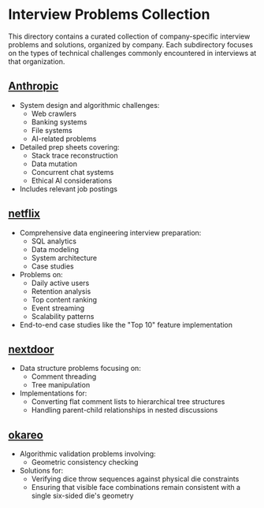 # Interview Problems Collection

This directory contains a curated collection of company-specific interview problems and solutions, organized by company. Each subdirectory focuses on the types of technical challenges commonly encountered in interviews at that organization.

## [Anthropic](./Anthropic)

- System design and algorithmic challenges:
  - Web crawlers
  - Banking systems
  - File systems
  - AI-related problems
- Detailed prep sheets covering:
  - Stack trace reconstruction
  - Data mutation
  - Concurrent chat systems
  - Ethical AI considerations
- Includes relevant job postings

## [netflix](./netflix)

- Comprehensive data engineering interview preparation:
  - SQL analytics
  - Data modeling
  - System architecture
  - Case studies
- Problems on:
  - Daily active users
  - Retention analysis
  - Top content ranking
  - Event streaming
  - Scalability patterns
- End-to-end case studies like the "Top 10" feature implementation

## [nextdoor](./nextdoor)

- Data structure problems focusing on:
  - Comment threading
  - Tree manipulation
- Implementations for:
  - Converting flat comment lists to hierarchical tree structures
  - Handling parent-child relationships in nested discussions

## [okareo](./okareo)

- Algorithmic validation problems involving:
  - Geometric consistency checking
- Solutions for:
  - Verifying dice throw sequences against physical die constraints
  - Ensuring that visible face combinations remain consistent with a single six-sided die's geometry
